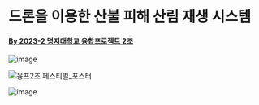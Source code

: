 # 드론을 이용한 산불 피해 산림 재생 시스템
#### <A href = "URL" target = "[링크 방법](https://eciems.mju.ac.kr/eciems/9477/subview.do?enc=Zm5jdDF8QEB8JTJGYmJzJTJGZWNpZW1zJTJGMTM4OSUyRjIwNjU1NSUyRmFydGNsVmlldy5kbyUzRnBhZ2UlM0QxJTI2c3JjaENvbHVtbiUzRCUyNnNyY2hXcmQlM0QlMjZiYnNDbFNlcSUzRCUyNmJic09wZW5XcmRTZXElM0QlMjZyZ3NCZ25kZVN0ciUzRCUyNnJnc0VuZGRlU3RyJTNEJTI2aXNWaWV3TWluZSUzRGZhbHNlJTI2aXNWaWV3JTNEdHJ1ZSUyNnBhc3N3b3JkJTNEJTI2)" > By 2023-2 명지대학교 융합프로젝트 2조 </A>

![image](https://github.com/hansumin1022/Convergence_Project_MJU/assets/130205263/b2d156e1-2039-4977-959a-56e586ce9586)

![융프2조 페스티벌_포스터](https://github.com/hansumin1022/Convergence_Project_MJU/assets/130205263/04f09087-fe77-4bd0-814a-c4a6716ff9e9)

![image](https://github.com/hansumin1022/Convergence_Project_MJU/assets/130205263/59a8e993-8463-4308-91fc-ea55ffc2522c)

